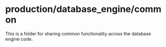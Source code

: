 # production/database_engine/common
This is a folder for sharing common functionality across the database engine code.
